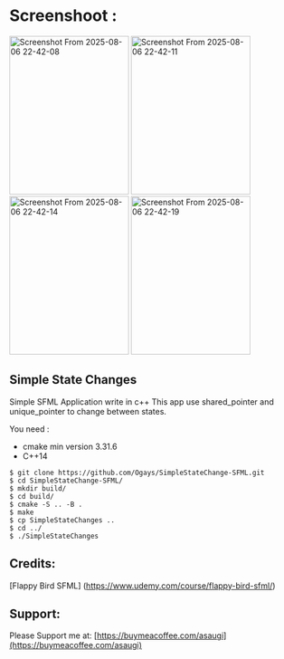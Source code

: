 # Screenshoot :
<img width="211" height="280" alt="Screenshot From 2025-08-06 22-42-08" src="https://github.com/user-attachments/assets/b72fc007-dd0d-489d-a48f-7fb53434de6c" />
<img width="211" height="280" alt="Screenshot From 2025-08-06 22-42-11" src="https://github.com/user-attachments/assets/3f71a429-8b85-4a93-8b14-6798478f1a18" />
<img width="211" height="280" alt="Screenshot From 2025-08-06 22-42-14" src="https://github.com/user-attachments/assets/68fd8024-7464-4f9f-9f22-7d4e1baeffab" />
<img width="211" height="280" alt="Screenshot From 2025-08-06 22-42-19" src="https://github.com/user-attachments/assets/ae9239f8-8ae7-4a82-9b4c-a574cdb6c772" />

## Simple State Changes
Simple SFML Application write in c++
This app use shared_pointer and unique_pointer to change between states.

You need :
* cmake min version 3.31.6
* C++14


```
$ git clone https://github.com/Ogays/SimpleStateChange-SFML.git
$ cd SimpleStateChange-SFML/
$ mkdir build/
$ cd build/
$ cmake -S .. -B .
$ make
$ cp SimpleStateChanges ..
$ cd ../
$ ./SimpleStateChanges
```

## Credits:
[Flappy Bird SFML] (https://www.udemy.com/course/flappy-bird-sfml/)

## Support:
Please Support me at:
[https://buymeacoffee.com/asaugi](https://buymeacoffee.com/asaugi)
